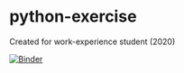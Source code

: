 # python-exercise
Created for work-experience student (2020)

[![Binder](https://mybinder.org/badge_logo.svg)](https://mybinder.org/v2/gh/weelihl/python-exercise.git/HEAD)